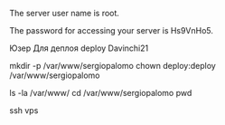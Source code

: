 The server user name is root.

The password for accessing your server is Hs9VnHo5.


Юзер Для деплоя
deploy
Davinchi21


mkdir -p /var/www/sergiopalomo
chown deploy:deploy /var/www/sergiopalomo

ls -la /var/www/
cd /var/www/sergiopalomo
pwd


ssh vps